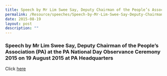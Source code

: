 ```yaml
---
title: Speech by Mr Lim Swee Say, Deputy Chairman of the People’s Association
permalink: /Resource/speeches/Speech-by-Mr-Lim-Swee-Say-Deputy-Chairman-of-the-PA
date: 2015-08-19
layout: post
description: ""
---
```


### Speech by Mr Lim Swee Say, Deputy Chairman of the People’s Association (PA) at the PA National Day Observance Ceremony 2015 on 19 August 2015 at PA Headquarters


Click [here](/files/NewsRoom/speech-by-minister-lim-swee-say-deputy-chairman-of-the-peoples-association.pdf)